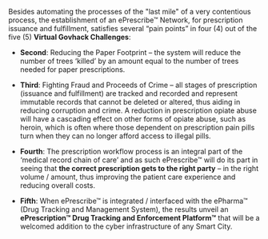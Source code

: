 Besides automating the processes of the "last mile" of a very contentious process, the establishment of an ePrescribe™ Network, for prescription issuance and fulfillment, satisfies several “pain points” in four (4) out of the five (5) **Virtual Govhack Challenges**:
* **Second**: Reducing the Paper Footprint – the system will reduce the number of trees ‘killed’ by an amount equal to the number of trees needed for paper prescriptions.

* **Third**: Fighting Fraud and Proceeds of Crime – all stages of prescription (issuance and fulfillment) are tracked and recorded and represent immutable records that cannot be deleted or altered, thus aiding in reducing corruption and crime. A reduction in prescription opiate abuse will have a cascading effect on other forms of opiate abuse, such as heroin, which is often where those dependent on prescription pain pills turn when they can no longer afford access to illegal pills.  

* **Fourth**: The prescription workflow process is an integral part of the ‘medical record chain of care’ and as such ePrescribe™ will do its part in seeing that **the correct prescription gets to the right party** – in the right volume / amount, thus improving the patient care experience and reducing overall costs.

* **Fifth**: When ePrescribe™ is integrated / interfaced with the ePharma™ (Drug Tracking and Management System), the results unveil an **ePrescription™ Drug Tracking and Enforcement Platform™** that will be a welcomed addition to the cyber infrastructure of any Smart City.





